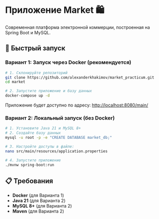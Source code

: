 
# Приложение Market 🛍️

Современная платформа электронной коммерции, построенная на Spring Boot и MySQL.

## 🚀 Быстрый запуск

### Вариант 1: Запуск через Docker (рекомендуется)

```bash
# 1. Склонируйте репозиторий
git clone https://github.com/alexanderkhakimov/market_practicum.git
cd market

# 2. Запустите приложение и базу данных
docker-compose up -d
```

Приложение будет доступно по адресу: [http://localhost:8080/main/](http://localhost:8080/main/)

### Вариант 2: Локальный запуск (без Docker)

```bash
# 1. Установите Java 21 и MySQL 8+
# 2. Создайте базу данных
mysql -u root -p -e "CREATE DATABASE market_db;"

# 3. Настройте доступы в файле:
nano src/main/resources/application.properties

# 4. Запустите приложение
./mvnw spring-boot:run
```

## 📋 Требования

- **Docker** (для Варианта 1)
- **Java 21** (для Варианта 2)
- **MySQL 8+** (для Варианта 2)
- **Maven** (для Варианта 2)

